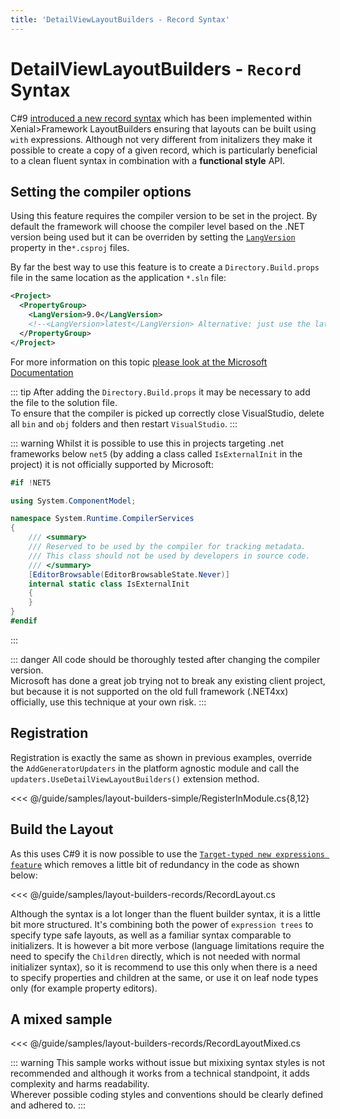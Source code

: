 ```yaml
---
title: 'DetailViewLayoutBuilders - Record Syntax'
---
```


# DetailViewLayoutBuilders - `Record` Syntax

C#9 [introduced a new record syntax](https://docs.microsoft.com/en-us/dotnet/csharp/whats-new/tutorials/records#:~:text=C%23%209%20introduces%20records%2C%20a,types%20use%20value%2Dbased%20equality.) which has been implemented within Xenial>Framework LayoutBuilders ensuring that layouts can be built using `with` expressions. Although not very different from initalizers they make it possible to create a copy of a given record, which is particularly beneficial to a clean fluent syntax in combination with a **functional style** API.

## Setting the compiler options

Using this feature requires the compiler version to be set in the project. By default the framework will choose the compiler level based on the .NET version being used but it can be overriden  by setting the [`LangVersion`](https://docs.microsoft.com/en-us/dotnet/csharp/language-reference/configure-language-version) property in the`*.csproj` files.

By far the best way to use this feature is to create a `Directory.Build.props` file in the same location as the application `*.sln` file:

```xml
<Project>
  <PropertyGroup>
    <LangVersion>9.0</LangVersion>
    <!--<LangVersion>latest</LangVersion> Alternative: just use the latest version, if you want the latest and greatest -->
  </PropertyGroup>
</Project>
```

For more information on this topic [please look at the Microsoft Documentation](https://docs.microsoft.com/de-de/dotnet/csharp/language-reference/configure-language-version#configure-multiple-projects)

::: tip
After adding the `Directory.Build.props` it may be necessary to add the file to the solution file.  
To ensure that the compiler is picked up correctly close VisualStudio, delete all `bin` and `obj` folders and then restart `VisualStudio`.
:::

::: warning
Whilst it is possible to use this in projects targeting .net frameworks below `net5` (by adding a class called `IsExternalInit` in the project) it is not officially supported by Microsoft:

```cs
#if !NET5

using System.ComponentModel;

namespace System.Runtime.CompilerServices
{
    /// <summary>
    /// Reserved to be used by the compiler for tracking metadata.
    /// This class should not be used by developers in source code.
    /// </summary>
    [EditorBrowsable(EditorBrowsableState.Never)]
    internal static class IsExternalInit
    {
    }
}
#endif
```
:::

::: danger
All code should be thoroughly tested after changing the compiler version.  
Microsoft has done a great job trying not to break any existing client project, but because it is not supported on the old full framework (.NET4xx) officially, use this technique at your own risk. 
:::

## Registration

Registration is exactly the same as shown in previous examples, override the `AddGeneratorUpdaters` in the platform agnostic module and call the `updaters.UseDetailViewLayoutBuilders()` extension method.

<<< @/guide/samples/layout-builders-simple/RegisterInModule.cs{8,12}

## Build the Layout

As this uses C#9 it is now possible to use the [`Target-typed new expressions feature`](https://docs.microsoft.com/en-us/dotnet/csharp/whats-new/csharp-9#fit-and-finish-features) which removes a little bit of redundancy in the code as shown below:

<<< @/guide/samples/layout-builders-records/RecordLayout.cs

Although the syntax is a lot longer than the fluent builder syntax, it is a little bit more structured. It's combining both the power of `expression trees` to specify type safe layouts, as well as a familiar syntax comparable to initializers. It is however a bit more verbose (language limitations require the need to specify the `Children` directly, which is not needed with normal initializer syntax), so it is recommend to use this only when there is a need to specify properties and children at the same, or use it on leaf node types only  (for example property editors).

## A mixed sample

<<< @/guide/samples/layout-builders-records/RecordLayoutMixed.cs

::: warning
This sample works without issue but mixixing syntax styles is not recommended and although  it works from a technical standpoint, it adds complexity and harms readability.  
Wherever possible coding styles and conventions should be clearly defined and adhered to. 
:::
